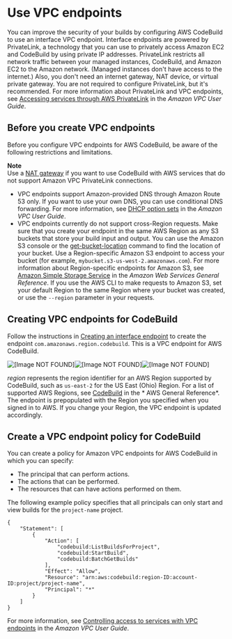 # Use VPC endpoints<a name="use-vpc-endpoints-with-codebuild"></a>

You can improve the security of your builds by configuring AWS CodeBuild to use an interface VPC endpoint\. Interface endpoints are powered by PrivateLink, a technology that you can use to privately access Amazon EC2 and CodeBuild by using private IP addresses\. PrivateLink restricts all network traffic between your managed instances, CodeBuild, and Amazon EC2 to the Amazon network\. \(Managed instances don't have access to the internet\.\) Also, you don't need an internet gateway, NAT device, or virtual private gateway\. You are not required to configure PrivateLink, but it's recommended\. For more information about PrivateLink and VPC endpoints, see [Accessing services through AWS PrivateLink](https://docs.aws.amazon.com/vpc/latest/userguide/how-it-works.html#what-is-privatelink) in the *Amazon VPC User Guide*\.

## Before you create VPC endpoints<a name="vpc-endpoints-before-you-begin"></a>

 Before you configure VPC endpoints for AWS CodeBuild, be aware of the following restrictions and limitations\. 

**Note**  
 Use a [NAT gateway](https://docs.aws.amazon.com/vpc/latest/userguide/VPC_NAT_Instance.html) if you want to use CodeBuild with AWS services that do not support Amazon VPC PrivateLink connections\. 
+  VPC endpoints support Amazon\-provided DNS through Amazon Route 53 only\. If you want to use your own DNS, you can use conditional DNS forwarding\. For more information, see [DHCP option sets](https://docs.aws.amazon.com/vpc/latest/userguide/VPC_DHCP_Options.html) in the *Amazon VPC User Guide*\. 
+  VPC endpoints currently do not support cross\-Region requests\. Make sure that you create your endpoint in the same AWS Region as any S3 buckets that store your build input and output\. You can use the Amazon S3 console or the [get\-bucket\-location](https://docs.aws.amazon.com/cli/latest/reference/s3api/get-bucket-location.html) command to find the location of your bucket\. Use a Region\-specific Amazon S3 endpoint to access your bucket \(for example, `mybucket.s3-us-west-2.amazonaws.com`\)\. For more information about Region\-specific endpoints for Amazon S3, see [Amazon Simple Storage Service](https://docs.aws.amazon.com/general/latest/gr/rande.html#s3_region) in the *Amazon Web Services General Reference*\. If you use the AWS CLI to make requests to Amazon S3, set your default Region to the same Region where your bucket was created, or use the `--region` parameter in your requests\.

## Creating VPC endpoints for CodeBuild<a name="creating-vpc-endpoints"></a>

Follow the instructions in [Creating an interface endpoint](https://docs.aws.amazon.com/vpc/latest/userguide/vpce-interface.html#create-interface-endpoint) to create the endpoint `com.amazonaws.region.codebuild`\. This is a VPC endpoint for AWS CodeBuild\. 

![\[Image NOT FOUND\]](http://docs.aws.amazon.com/codebuild/latest/userguide/images/vpc-endpoint.png)![\[Image NOT FOUND\]](http://docs.aws.amazon.com/codebuild/latest/userguide/)![\[Image NOT FOUND\]](http://docs.aws.amazon.com/codebuild/latest/userguide/)

 *region* represents the region identifier for an AWS Region supported by CodeBuild, such as `us-east-2` for the US East \(Ohio\) Region\. For a list of supported AWS Regions, see [CodeBuild](https://docs.aws.amazon.com/general/latest/gr/rande.html#codebuild_region) in the * AWS General Reference*\. The endpoint is prepopulated with the Region you specified when you signed in to AWS\. If you change your Region, the VPC endpoint is updated accordingly\. 

## Create a VPC endpoint policy for CodeBuild<a name="creating-vpc-endpoint-policy"></a>

 You can create a policy for Amazon VPC endpoints for AWS CodeBuild in which you can specify:
+ The principal that can perform actions\.
+ The actions that can be performed\.
+ The resources that can have actions performed on them\. 

The following example policy specifies that all principals can only start and view builds for the `project-name` project\. 

```
{
    "Statement": [
        {
            "Action": [
                "codebuild:ListBuildsForProject",
                "codebuild:StartBuild",
                "codebuild:BatchGetBuilds"
            ],
            "Effect": "Allow",
            "Resource": "arn:aws:codebuild:region-ID:account-ID:project/project-name",
            "Principal": "*"
        }
    ]
}
```

 For more information, see [Controlling access to services with VPC endpoints](https://docs.aws.amazon.com/vpc/latest/userguide/vpc-endpoints-access.html) in the *Amazon VPC User Guide*\. 